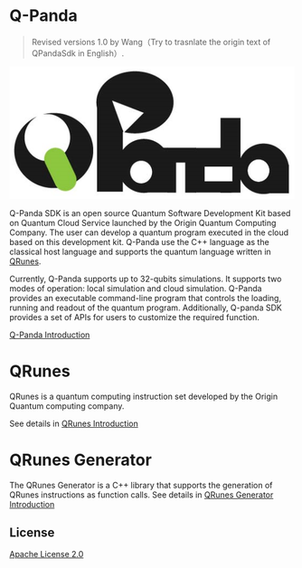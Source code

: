 # Q-Panda
> Revised versions 1.0 by Wang（Try to trasnlate the origin text of QPandaSdk in English）.

![Q-Panda Logo](/img/Q_Panda_logo.png)

Q-Panda SDK is an open source Quantum Software Development Kit based on Quantum Cloud Service launched by the Origin Quantum Computing Company. The user can develop a quantum program executed in the cloud based on this development kit. Q-Panda use the C++ language as the classical host language and supports the quantum language written in [QRunes](/QRunes/README.md).

Currently, Q-Panda supports up to 32-qubits simulations. It supports two modes of operation: local simulation and cloud simulation. Q-Panda provides an executable command-line program that controls the loading, running and readout of the quantum program. Additionally, Q-panda SDK provides a set of APIs for users to customize the required function.

[Q-Panda Introduction](/QPandaSDK/README.md)

# QRunes

QRunes is a quantum computing instruction set developed by the Origin Quantum computing company.

See details in [QRunes Introduction](/QRunes/README.md)

# QRunes Generator

The QRunes Generator is a C++ library that supports the generation of QRunes instructions as function calls.
See details in [QRunes Generator Introduction](/QRunesGenerator/README.md)

## License

[Apache License 2.0](LICENSE)
